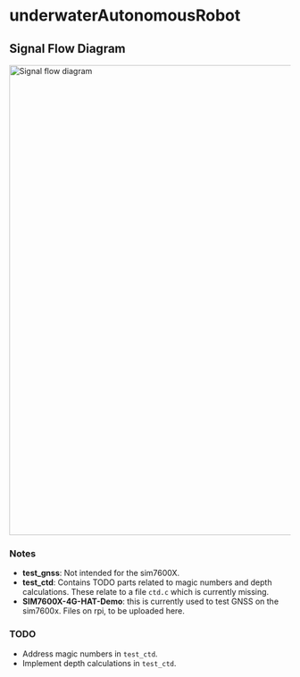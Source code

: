 # underwaterAutonomousRobot
## Signal Flow Diagram
<img width="842" alt="Signal flow diagram" src="https://github.com/user-attachments/assets/1a63130f-e5be-4e8b-9620-3fa6df868ee5" />


### Notes
- **test_gnss**: Not intended for the sim7600X.
- **test_ctd**: Contains TODO parts related to magic numbers and depth calculations. These relate to a file `ctd.c` which is currently missing.
- **SIM7600X-4G-HAT-Demo**: this is currently used to test GNSS on the sim7600x. Files on rpi, to be uploaded here.

### TODO
- Address magic numbers in `test_ctd`.
- Implement depth calculations in `test_ctd`.